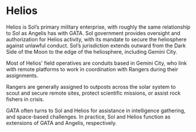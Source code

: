 # Helios

Helios is Sol’s primary military enterprise, with roughly the same relationship to Sol as Angelis has with GATA. Sol government provides oversight and authorization for Helios activity, with its mandate to secure the heliosphere against unlawful conduct. Sol’s jurisdiction extends outward from the Dark Side of the Moon to the edge of the heliosphere, including Gemini City.

Most of Helios' field operatives are conduits based in Gemini City, who link with remote platforms to work in coordination with Rangers during their assignments.

Rangers are generally assigned to outposts across the solar system to scout and secure remote sites, protect scientific missions, or assist rock fishers in crisis.

GATA often turns to Sol and Helios for assistance in intelligence gathering, and space-based challenges. In practice, Sol and Helios function as extensions of GATA and Angelis, respectively.
